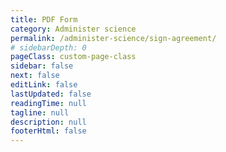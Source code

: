 ```yaml
---
title: PDF Form
category: Administer science
permalink: /administer-science/sign-agreement/
# sidebarDepth: 0
pageClass: custom-page-class
sidebar: false
next: false
editLink: false
lastUpdated: false
readingTime: null
tagline: null
description: null
footerHtml: false
---
```


<!-- Local testing with direct URL: http://localhost:8080/administer-science/sign-agreement/ -->

<AgreementForm />



<style scoped>

.theme-default-content {
  max-width: none !important;
  padding: 0 !important;
}

</style>
